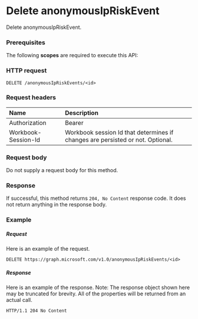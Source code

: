 # Delete anonymousIpRiskEvent

Delete anonymousIpRiskEvent.
### Prerequisites
The following **scopes** are required to execute this API: 
### HTTP request
<!-- { "blockType": "ignored" } -->
```http
DELETE /anonymousIpRiskEvents/<id>

```
### Request headers
| Name       | Description|
|:---------------|:----------|
| Authorization  | Bearer <code>|
| Workbook-Session-Id  | Workbook session Id that determines if changes are persisted or not. Optional.|

### Request body
Do not supply a request body for this method.


### Response
If successful, this method returns `204, No Content` response code. It does not return anything in the response body.

### Example
##### Request
Here is an example of the request.
<!-- {
  "blockType": "request",
  "name": "delete_anonymousipriskevent"
}-->
```http
DELETE https://graph.microsoft.com/v1.0/anonymousIpRiskEvents/<id>
```
##### Response
Here is an example of the response. Note: The response object shown here may be truncated for brevity. All of the properties will be returned from an actual call.
<!-- {
  "blockType": "response",
  "truncated": true
} -->
```http
HTTP/1.1 204 No Content
```

<!-- uuid: 8fcb5dbc-d5aa-4681-8e31-b001d5168d79
2015-10-25 14:57:30 UTC -->
<!-- {
  "type": "#page.annotation",
  "description": "Delete anonymousIpRiskEvent",
  "keywords": "",
  "section": "documentation",
  "tocPath": ""
}-->